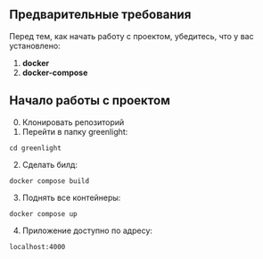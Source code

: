 ## Предварительные требования
Перед тем, как начать работу с проектом, убедитесь, что у вас установлено:
1. **docker** 
2. **docker-compose**

## Начало работы с проектом
0. Клонировать репозиторий
1. Перейти в папку greenlight:
```
cd greenlight
```
2. Сделать билд:
```
docker compose build
```
3. Поднять все контейнеры:
```
docker compose up
```
4. Приложение доступно по адресу:
```
localhost:4000
```
